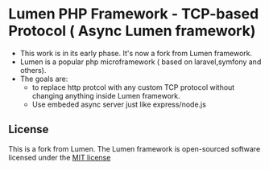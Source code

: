 
# Lumen PHP Framework - TCP-based Protocol ( Async Lumen framework)
- This work is in its early phase. It's now a fork from Lumen framework.
- Lumen is a popular php microframework ( based on laravel,symfony and others).
- The goals are:
    - to replace http protcol with any custom TCP protocol without changing anything inside Lumen framework.
    - Use embeded async server just like express/node.js

## License
This is a fork from Lumen. The Lumen framework is open-sourced software licensed under the [MIT license](http://opensource.org/licenses/MIT)
